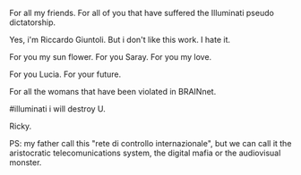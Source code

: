 For all my friends. For all of you that have suffered the Illuminati pseudo dictatorship.

Yes, i'm Riccardo Giuntoli. But i don't like this work. I hate it.

For you my sun flower. For you Saray. For you my love.

For you Lucia. For your future.

For all the womans that have been violated in BRAINnet.

#illuminati i will destroy U.

Ricky.

PS: my father call this "rete di controllo internazionale", but we can call it the aristocratic telecomunications system, the digital mafia or the audiovisual monster.
